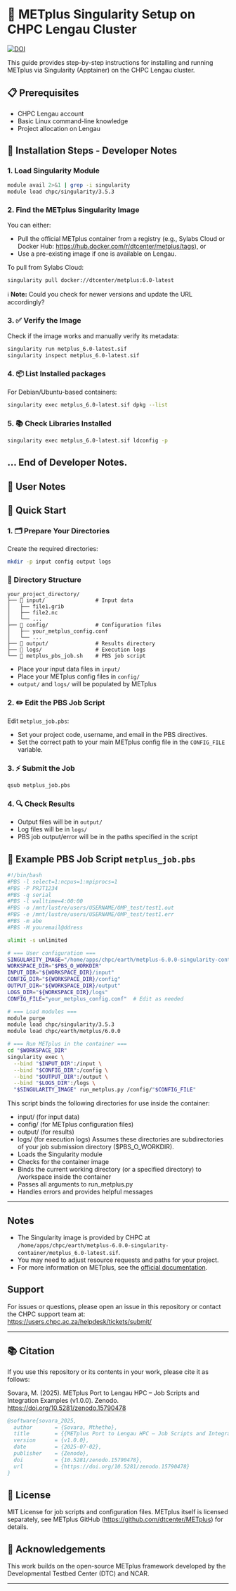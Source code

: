 # 🚀 METplus Singularity Setup on CHPC Lengau Cluster

[![DOI](https://zenodo.org/badge/DOI/10.5281/zenodo.15790478.svg)](https://doi.org/10.5281/zenodo.15790478)

This guide provides step-by-step instructions for installing and running METplus via Singularity (Apptainer) on the CHPC Lengau cluster.

## 📋 Prerequisites
- CHPC Lengau account
- Basic Linux command-line knowledge
- Project allocation on Lengau

## 🔧 Installation Steps - Developer Notes

### 1. Load Singularity Module
```bash
module avail 2>&1 | grep -i singularity
module load chpc/singularity/3.5.3
```

### 2. Find the METplus Singularity Image
You can either:
- Pull the official METplus container from a registry (e.g., Sylabs Cloud or Docker Hub: https://hub.docker.com/r/dtcenter/metplus/tags), or
- Use a pre-existing image if one is available on Lengau.

To pull from Sylabs Cloud:
```bash
singularity pull docker://dtcenter/metplus:6.0-latest
```

ℹ️ **Note:** Could you check for newer versions and update the URL accordingly?

### 3. ✅ Verify the Image
Check if the image works and manually verify its metadata:
```bash
singularity run metplus_6.0-latest.sif
singularity inspect metplus_6.0-latest.sif
```

### 4. 📦 List Installed packages
For Debian/Ubuntu-based containers:
```bash
singularity exec metplus_6.0-latest.sif dpkg --list
```

### 5. 📚 Check Libraries Installed
```bash
singularity exec metplus_6.0-latest.sif ldconfig -p
```
... End of Developer Notes.
---
 
## 👤 User Notes
## 🚀 Quick Start

### 1. 🗂️ Prepare Your Directories
Create the required directories:
```sh
mkdir -p input config output logs
```
### 📁 Directory Structure
```text
your_project_directory/
├── 📂 input/                # Input data
│   ├── file1.grib
│   ├── file2.nc
│   └── ...
├── 📂 config/               # Configuration files
│   ├── your_metplus_config.conf
│   └── ...
├── 📂 output/               # Results directory
├── 📂 logs/                 # Execution logs
└── 📄 metplus_pbs_job.sh    # PBS job script
```
- Place your input data files in `input/`
- Place your METplus config files in `config/`
- `output/` and `logs/` will be populated by METplus

### 2. ✏️ Edit the PBS Job Script

Edit `metplus_job.pbs`:
- Set your project code, username, and email in the PBS directives.
- Set the correct path to your main METplus config file in the `CONFIG_FILE` variable.

### 3. ⚡ Submit the Job

```sh
qsub metplus_job.pbs
```
### 4. 🔍 Check Results
- Output files will be in `output/`
- Log files will be in `logs/`
- PBS job output/error will be in the paths specified in the script

## 📜 Example PBS Job Script ```metplus_job.pbs```

```bash
#!/bin/bash
#PBS -l select=1:ncpus=1:mpiprocs=1
#PBS -P PRJT1234
#PBS -q serial
#PBS -l walltime=4:00:00
#PBS -o /mnt/lustre/users/USERNAME/OMP_test/test1.out
#PBS -e /mnt/lustre/users/USERNAME/OMP_test/test1.err
#PBS -m abe
#PBS -M youremail@ddress

ulimit -s unlimited

# === User configuration ===
SINGULARITY_IMAGE="/home/apps/chpc/earth/metplus-6.0.0-singularity-container/metplus_6.0-latest.sif"
WORKSPACE_DIR="$PBS_O_WORKDIR"
INPUT_DIR="${WORKSPACE_DIR}/input"
CONFIG_DIR="${WORKSPACE_DIR}/config"
OUTPUT_DIR="${WORKSPACE_DIR}/output"
LOGS_DIR="${WORKSPACE_DIR}/logs"
CONFIG_FILE="your_metplus_config.conf"  # Edit as needed

# === Load modules ===
module purge
module load chpc/singularity/3.5.3
module load chpc/earth/metplus/6.0.0

# === Run METplus in the container ===
cd "$WORKSPACE_DIR"
singularity exec \
  --bind "$INPUT_DIR":/input \
  --bind "$CONFIG_DIR":/config \
  --bind "$OUTPUT_DIR":/output \
  --bind "$LOGS_DIR":/logs \
  "$SINGULARITY_IMAGE" run_metplus.py /config/"$CONFIG_FILE"
```
This script binds the following directories for use inside the container:
- input/ (for input data)
- config/ (for METplus configuration files)
- output/ (for results)
- logs/ (for execution logs)
Assumes these directories are subdirectories of your job submission directory ($PBS_O_WORKDIR).
- Loads the Singularity module 
- Checks for the container image
- Binds the current working directory (or a specified directory) to /workspace inside the container
- Passes all arguments to run_metplus.py
- Handles errors and provides helpful messages

---

## Notes

- The Singularity image is provided by CHPC at `/home/apps/chpc/earth/metplus-6.0.0-singularity-container/metplus_6.0-latest.sif`.
- You may need to adjust resource requests and paths for your project.
- For more information on METplus, see the [official documentation](https://metplus.readthedocs.io/en/latest/).

## Support

For issues or questions, please open an issue in this repository or contact the CHPC support team at: https://users.chpc.ac.za/helpdesk/tickets/submit/

--- 

## 📚 Citation
If you use this repository or its contents in your work, please cite it as follows:

Sovara, M. (2025). METplus Port to Lengau HPC – Job Scripts and Integration Examples (v1.0.0). Zenodo. https://doi.org/10.5281/zenodo.15790478

```bibtex
@software{sovara_2025,
  author       = {Sovara, Mthetho},
  title        = {{METplus Port to Lengau HPC – Job Scripts and Integration Examples}},
  version      = {v1.0.0},
  date         = {2025-07-02},
  publisher    = {Zenodo},
  doi          = {10.5281/zenodo.15790478},
  url          = {https://doi.org/10.5281/zenodo.15790478}
}
```

## 🔖 License
MIT License for job scripts and configuration files.
METplus itself is licensed separately, see METplus GitHub (https://github.com/dtcenter/METplus) for details.

## 🤝 Acknowledgements
This work builds on the open-source METplus framework developed by the Developmental Testbed Center (DTC) and NCAR.

---















